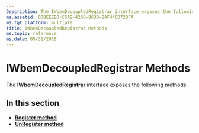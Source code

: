```yaml
---
Description: The IWbemDecoupledRegistrar interface exposes the following methods.
ms.assetid: 008EEEB0-C5AE-4260-B638-BAF446D72DFA
ms.tgt_platform: multiple
title: IWbemDecoupledRegistrar Methods
ms.topic: reference
ms.date: 05/31/2018
---
```


# IWbemDecoupledRegistrar Methods

The [**IWbemDecoupledRegistrar**](/windows/desktop/api/Wbemprov/nn-wbemprov-iwbemdecoupledregistrar) interface exposes the following methods.

## In this section

-   [**Register method**](/windows/desktop/api/Wbemprov/nf-wbemprov-iwbemdecoupledregistrar-register)
-   [**UnRegister method**](/windows/desktop/api/Wbemprov/nf-wbemprov-iwbemdecoupledregistrar-unregister)

 

 



